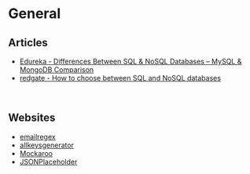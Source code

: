 # General

## Articles

- [Edureka - Differences Between SQL & NoSQL Databases – MySQL & MongoDB Comparison](https://www.edureka.co/blog/sql-vs-nosql-db/)
- [redgate - How to choose between SQL and NoSQL databases](https://www.red-gate.com/simple-talk/databases/nosql/how-to-choose-between-sql-and-nosql-databases/)

&nbsp;

## Websites

- [emailregex](https://emailregex.com/)
- [allkeysgenerator](https://www.allkeysgenerator.com/Random/Security-Encryption-Key-Generator.aspx)
- [Mockaroo](https://www.mockaroo.com/)
- [JSONPlaceholder](https://jsonplaceholder.typicode.com/)

&nbsp;
